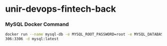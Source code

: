 # unir-devops-fintech-back

### MySQL Docker Command
```bash
docker run --name mysql-db -e MYSQL_ROOT_PASSWORD=root -e MYSQL_DATABASE=fintech -e MYSQL_USER=devuser -e MYSQL_PASSWORD=devpass -v mysql-data:/var/lib/mysql -p 3
306:3306 -d mysql:latest
```

